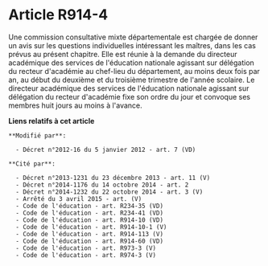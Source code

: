 # Article R914-4

Une commission consultative mixte départementale est chargée de donner un avis sur les questions individuelles intéressant
les maîtres, dans les cas prévus au présent chapitre. Elle est réunie à la demande du directeur académique des services de
l'éducation nationale agissant sur délégation du recteur d'académie au chef-lieu du département, au moins deux fois par an,
au début du deuxième et du troisième trimestre de l'année scolaire. Le directeur académique des services de l'éducation
nationale agissant sur délégation du recteur d'académie fixe son ordre du jour et convoque ses membres huit jours au moins à
l'avance.

**Liens relatifs à cet article**

	**Modifié par**:

	  - Décret n°2012-16 du 5 janvier 2012 - art. 7 (VD)

	**Cité par**:

	  - Décret n°2013-1231 du 23 décembre 2013 - art. 11 (V)
	  - Décret n°2014-1176 du 14 octobre 2014 - art. 2
	  - Décret n°2014-1232 du 22 octobre 2014 - art. 3 (V)
	  - Arrêté du 3 avril 2015 - art. (V)
	  - Code de l'éducation - art. R234-35 (VD)
	  - Code de l'éducation - art. R234-41 (VD)
	  - Code de l'éducation - art. R914-10 (VD)
	  - Code de l'éducation - art. R914-10-1 (V)
	  - Code de l'éducation - art. R914-113 (V)
	  - Code de l'éducation - art. R914-60 (VD)
	  - Code de l'éducation - art. R973-3 (V)
	  - Code de l'éducation - art. R974-3 (V)
